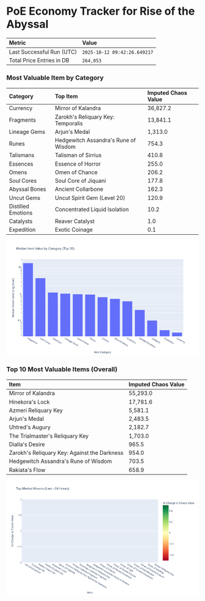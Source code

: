 # PoE Economy Tracker for Rise of the Abyssal

<!-- START_MAINTENANCE -->
| Metric | Value |
|:---|:---|
| Last Successful Run (UTC) | `2025-10-12 09:42:26.649217` |
| Total Price Entries in DB | `264,053` |

<!-- END_MAINTENANCE -->

<!-- START_DATAFRAME_DEBUG -->
<!-- END_DATAFRAME_DEBUG -->

<!-- START_CATEGORY_ANALYSIS -->
### Most Valuable Item by Category
| Category | Top Item | Imputed Chaos Value |
| :--- | :--- | :--- |
| Currency | Mirror of Kalandra | 36,827.2 |
| Fragments | Zarokh's Reliquary Key: Temporalis | 13,841.1 |
| Lineage Gems | Arjun's Medal | 1,313.0 |
| Runes | Hedgewitch Assandra's Rune of Wisdom | 754.3 |
| Talismans | Talisman of Sirrius | 410.8 |
| Essences | Essence of Horror | 255.0 |
| Omens | Omen of Chance | 206.2 |
| Soul Cores | Soul Core of Jiquani | 177.8 |
| Abyssal Bones | Ancient Collarbone | 162.3 |
| Uncut Gems | Uncut Spirit Gem (Level 20) | 120.9 |
| Distilled Emotions | Concentrated Liquid Isolation | 10.2 |
| Catalysts | Reaver Catalyst | 1.0 |
| Expedition | Exotic Coinage | 0.1 |


![Category Analysis Chart](charts/category_analysis.png)
<!-- END_ANALYSIS -->

<!-- START_ANALYSIS -->
### Top 10 Most Valuable Items (Overall)
| Item | Imputed Chaos Value |
| :--- | :--- |
| Mirror of Kalandra | 55,293.0 |
| Hinekora's Lock | 17,781.6 |
| Azmeri Reliquary Key | 5,581.1 |
| Arjun's Medal | 2,483.5 |
| Uhtred's Augury | 2,182.7 |
| The Trialmaster's Reliquary Key | 1,703.0 |
| Dialla's Desire | 965.5 |
| Zarokh's Reliquary Key: Against the Darkness | 954.0 |
| Hedgewitch Assandra's Rune of Wisdom | 703.5 |
| Rakiata's Flow | 658.9 |


![Market Movers Chart](charts/market_movers.png)
<!-- END_ANALYSIS -->
